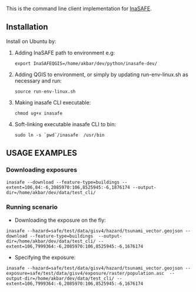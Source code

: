 This is the command line client implementation for [InaSAFE](http://inasafe.org).

## Installation
Install on Ubuntu by:
1. Adding InaSAFE path to environment e.g:

   ```export InaSAFEQGIS=/home/akbar/dev/python/inasafe-dev/```
   
2. Adding QGIS to environment, or simply by updating run-env-linux.sh as necessary and run:
   
   ```source run-env-linux.sh```
   
3. Making inasafe CLI executable:
   
   ```chmod ug+x inasafe```
   
4. Soft-linking executable inasafe CLI to bin:
   
   ```sudo ln -s `pwd`/inasafe  /usr/bin```

## USAGE EXAMPLES
### Downloading exposures

```inasafe --download --feature-type=buildings --extent=106,84:-6,2085970:106,8525945:-6,1876174 --output-dir=/home/akbar/dev/data/test_cli/```

### Running scenario
- Downloading the exposure on the fly:

```inasafe --hazard=safe/test/data/gisv4/hazard/tsunami_vector.geojson --download --feature-type=buildings  --output-dir=/home/akbar/dev/data/test_cli/ --extent=106,7999364:-6,2085970:106,8525945:-6,1676174```

- Specifying the exposure:

```inasafe --hazard=safe/test/data/gisv4/hazard/tsunami_vector.geojson --exposure=safe/test/data/gisv4/exposure/raster/population.asc  --output-dir=/home/akbar/dev/data/test_cli/ --extent=106,7999364:-6,2085970:106,8525945:-6,1676174```
